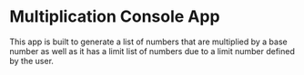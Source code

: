 # Multiplication Console App

This app is built to generate a list of numbers that are multiplied by a base number as well as it has a limit list of numbers due to a limit number defined by the user.
